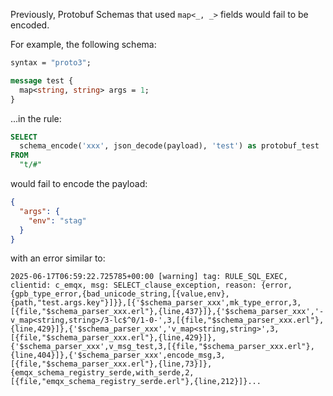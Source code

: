 Previously, Protobuf Schemas that used `map<_, _>` fields would fail to be encoded.

For example, the following schema:

```protobuf
syntax = "proto3";

message test {
  map<string, string> args = 1;
}
```

...in the rule:

```sql
SELECT
  schema_encode('xxx', json_decode(payload), 'test') as protobuf_test
FROM
  "t/#"
```

would fail to encode the payload:

```json
{
  "args": {
    "env": "stag"
  }
}
```

with an error similar to:

```
2025-06-17T06:59:22.725785+00:00 [warning] tag: RULE_SQL_EXEC, clientid: c_emqx, msg: SELECT_clause_exception, reason: {error,{gpb_type_error,{bad_unicode_string,[{value,env},{path,"test.args.key"}]}},[{'$schema_parser_xxx',mk_type_error,3,[{file,"$schema_parser_xxx.erl"},{line,437}]},{'$schema_parser_xxx','-v_map<string,string>/3-lc$^0/1-0-',3,[{file,"$schema_parser_xxx.erl"},{line,429}]},{'$schema_parser_xxx','v_map<string,string>',3,[{file,"$schema_parser_xxx.erl"},{line,429}]},{'$schema_parser_xxx',v_msg_test,3,[{file,"$schema_parser_xxx.erl"},{line,404}]},{'$schema_parser_xxx',encode_msg,3,[{file,"$schema_parser_xxx.erl"},{line,73}]},{emqx_schema_registry_serde,with_serde,2,[{file,"emqx_schema_registry_serde.erl"},{line,212}]}...
```
